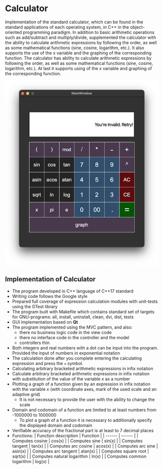# Calculator

Implementation of the standard calculator, which can be found in the standard applications of each operating system, in C++ in the object-oriented programming paradigm. In addition to basic arithmetic operations such as add/subtract and multiply/divide, supplemented the calculator with the ability to calculate arithmetic expressions by following the order, as well as some mathematical functions (sine, cosine, logarithm, etc.). It also supports the use of the x variable and the graphing of the corresponding function. The calculator has ability to calculate arithmetic expressions by following the order, as well as some mathematical functions (sine, cosine, logarithm, etc.). At last it supports using of the _x_ variable and graphing of the corresponding function.


![smartcalc](img/calc.PNG)


## Implementation of Calculator


- The program developed in C++ language of C++17 standard
- Writing code follows the Google style
- Prepared full coverage of expression calculation modules with unit-tests using the GTest library
- The program built with Makefile which contains standard set of targets for GNU-programs: all, install, uninstall, clean, dvi, dist, tests
- GUI implementation based on **Qt**
- The program implemented using the MVC pattern, and also:
   - there no business logic code in the view code
   - there no interface code in the controller and the model
   - controllers thin
- Both integers and real numbers with a dot can be input into the program. Provided the input of numbers in exponential notation
- The calculation done after you complete entering the calculating expression and press the `=` symbol.
- Calculating arbitrary bracketed arithmetic expressions in infix notation
- Calculate arbitrary bracketed arithmetic expressions in infix notation with substitution of the value of the variable _x_ as a number
- Plotting a graph of a function given by an expression in infix notation with the variable _x_ (with coordinate axes, mark of the used scale and an adaptive grid)
   - It is not necessary to provide the user with the ability to change the scale
- Domain and codomain of a function are limited to at least numbers from -1000000 to 1000000
   - To plot a graph of a function it is necessary to additionally specify the displayed domain and codomain
- Verifiable accuracy of the fractional part is at least to 7 decimal places
- Functions:
	| Function description | Function |
	| ------ | ------ |
	| Computes cosine | cos(x) |
	| Computes sine | sin(x) |
	| Computes tangent | tan(x) |
	| Computes arc cosine | acos(x) |
	| Computes arc sine | asin(x) |
	| Computes arc tangent | atan(x) |
	| Computes square root | sqrt(x) |
	| Computes natural logarithm | ln(x) |
	| Computes common logarithm | log(x) |